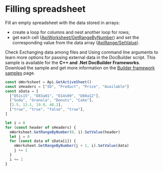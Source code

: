 # Filling spreadsheet

Fill an empty spreadsheet with the data stored in arrays:

- create a loop for columns and nest another loop for rows;
- get each cell ([ApiWorksheet/GetRangeByNumber](../../../docs/office-api/usage-api/spreadsheet-api/ApiWorksheet/Methods/GetRangeByNumber.md)) and set the corresponding value from the data array ([ApiRange/SetValue](../../../docs/office-api/usage-api/spreadsheet-api/ApiRange/Methods/SetValue.md)).

Check Exchanging data among files and Using command line arguments to learn more options for passing external data in the DocBuilder script.
This sample is available for the **C++ and .Net DocBuilder Frameworks**.
Download the sample and get more information on the [Builder framework samples](../../builder-framework-samples/builder-framework-samples.md) page.

```ts document-builder={"documentType": "cell", "editorConfig": {"customization": {"zoom": 60}}}
const oWorksheet = Api.GetActiveSheet()
const sHeaders = ["ID", "Product", "Price", "Available"]
const sData = [
  ["D51s15", "D83a01", "D14s09", "D60a12"],
  ["Soda", "Granola", "Donuts", "Cake"],
  [2.5, 12.1, 19.9, 48.1],
  ["true", "true", "false", "true"],
]

let i = 0
for (const header of sHeaders) {
  oWorksheet.GetRangeByNumber(0, i).SetValue(header)
  let j = 0
  for (const data of sData[i]) {
    oWorksheet.GetRangeByNumber(j + 1, i).SetValue(data)
    j += 1
  }
  i += 1
}
```

